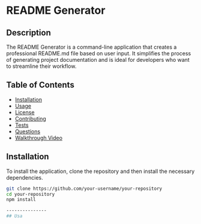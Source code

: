 # README Generator

## Description
The README Generator is a command-line application that creates a professional README.md file based on user input. It simplifies the process of generating project documentation and is ideal for developers who want to streamline their workflow.

## Table of Contents
- [Installation](#installation)
- [Usage](#usage)
- [License](#license)
- [Contributing](#contributing)
- [Tests](#tests)
- [Questions](#questions)
- [Walkthrough Video](#walkthrough-video)

## Installation
To install the application, clone the repository and then install the necessary dependencies.

```bash
git clone https://github.com/your-username/your-repository
cd your-repository
npm install

---------------
## Usa

